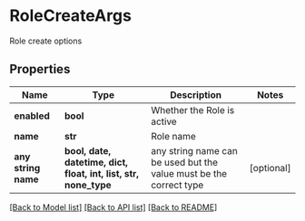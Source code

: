 # RoleCreateArgs

Role create options

## Properties
Name | Type | Description | Notes
------------ | ------------- | ------------- | -------------
**enabled** | **bool** | Whether the Role is active | 
**name** | **str** | Role name | 
**any string name** | **bool, date, datetime, dict, float, int, list, str, none_type** | any string name can be used but the value must be the correct type | [optional]

[[Back to Model list]](../README.md#documentation-for-models) [[Back to API list]](../README.md#documentation-for-api-endpoints) [[Back to README]](../README.md)


